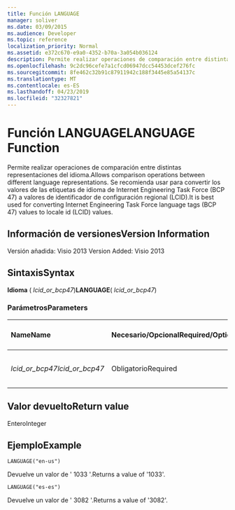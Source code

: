 ```yaml
---
title: Función LANGUAGE
manager: soliver
ms.date: 03/09/2015
ms.audience: Developer
ms.topic: reference
localization_priority: Normal
ms.assetid: e372c670-e9a0-4352-b70a-3a054b036124
description: Permite realizar operaciones de comparación entre distintas representaciones del idioma. Se recomienda usar para convertir los valores de las etiquetas de idioma de Internet Engineering Task Force (BCP 47) a valores de identificador de configuración regional (LCID).
ms.openlocfilehash: 9c2dc96cefe7a1cfcd06947dcc54453dcef276fc
ms.sourcegitcommit: 8fe462c32b91c87911942c188f3445e85a54137c
ms.translationtype: MT
ms.contentlocale: es-ES
ms.lasthandoff: 04/23/2019
ms.locfileid: "32327821"
---
```

# <a name="language-function"></a><span data-ttu-id="cd41d-104">Función LANGUAGE</span><span class="sxs-lookup"><span data-stu-id="cd41d-104">LANGUAGE Function</span></span>

<span data-ttu-id="cd41d-105">Permite realizar operaciones de comparación entre distintas representaciones del idioma.</span><span class="sxs-lookup"><span data-stu-id="cd41d-105">Allows comparison operations between different language representations.</span></span> <span data-ttu-id="cd41d-106">Se recomienda usar para convertir los valores de las etiquetas de idioma de Internet Engineering Task Force (BCP 47) a valores de identificador de configuración regional (LCID).</span><span class="sxs-lookup"><span data-stu-id="cd41d-106">It is best used for converting Internet Engineering Task Force language tags (BCP 47) values to locale id (LCID) values.</span></span>
  
## <a name="version-information"></a><span data-ttu-id="cd41d-107">Información de versiones</span><span class="sxs-lookup"><span data-stu-id="cd41d-107">Version Information</span></span>

<span data-ttu-id="cd41d-108">Versión añadida: Visio 2013
</span><span class="sxs-lookup"><span data-stu-id="cd41d-108">Version Added: Visio 2013</span></span> 
  
## <a name="syntax"></a><span data-ttu-id="cd41d-109">Sintaxis</span><span class="sxs-lookup"><span data-stu-id="cd41d-109">Syntax</span></span>

 <span data-ttu-id="cd41d-110">**Idioma** ( _lcid_or_bcp47_)</span><span class="sxs-lookup"><span data-stu-id="cd41d-110">**LANGUAGE**( _lcid_or_bcp47_)</span></span>
  
### <a name="parameters"></a><span data-ttu-id="cd41d-111">Parámetros</span><span class="sxs-lookup"><span data-stu-id="cd41d-111">Parameters</span></span>

|<span data-ttu-id="cd41d-112">**Name**</span><span class="sxs-lookup"><span data-stu-id="cd41d-112">**Name**</span></span>|<span data-ttu-id="cd41d-113">**Necesario/Opcional**</span><span class="sxs-lookup"><span data-stu-id="cd41d-113">**Required/Optional**</span></span>|<span data-ttu-id="cd41d-114">**Tipo de datos**</span><span class="sxs-lookup"><span data-stu-id="cd41d-114">**Data Type**</span></span>|<span data-ttu-id="cd41d-115">**Descripción**</span><span class="sxs-lookup"><span data-stu-id="cd41d-115">**Description**</span></span>|
|:-----|:-----|:-----|:-----|
| <span data-ttu-id="cd41d-116">_lcid_or_bcp47_</span><span class="sxs-lookup"><span data-stu-id="cd41d-116">_lcid_or_bcp47_</span></span> <br/> |<span data-ttu-id="cd41d-117">Obligatorio</span><span class="sxs-lookup"><span data-stu-id="cd41d-117">Required</span></span>  <br/> |<span data-ttu-id="cd41d-118">**String**</span><span class="sxs-lookup"><span data-stu-id="cd41d-118">**String**</span></span> <br/> |<span data-ttu-id="cd41d-119">El valor LCID o BCP 47 para el idioma.</span><span class="sxs-lookup"><span data-stu-id="cd41d-119">The LCID or BCP 47 value for the language.</span></span>  <br/> |
   
## <a name="return-value"></a><span data-ttu-id="cd41d-120">Valor devuelto</span><span class="sxs-lookup"><span data-stu-id="cd41d-120">Return value</span></span>

<span data-ttu-id="cd41d-121">Entero</span><span class="sxs-lookup"><span data-stu-id="cd41d-121">Integer</span></span>
  
## <a name="example"></a><span data-ttu-id="cd41d-122">Ejemplo</span><span class="sxs-lookup"><span data-stu-id="cd41d-122">Example</span></span>

 `LANGUAGE("en-us")`
  
<span data-ttu-id="cd41d-123">Devuelve un valor de ' 1033 '.</span><span class="sxs-lookup"><span data-stu-id="cd41d-123">Returns a value of '1033'.</span></span>
  
 `LANGUAGE("es-es")`
  
<span data-ttu-id="cd41d-124">Devuelve un valor de ' 3082 '.</span><span class="sxs-lookup"><span data-stu-id="cd41d-124">Returns a value of '3082'.</span></span>
  

